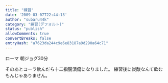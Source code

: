 ```yaml
---
title: "練習"
date: '2009-03-07T22:44:13'
author: "subaru44k"
category: "練習(デフォルト)"
status: "publish"
allowComments: true
convertBreaks: false
entryHash: "a7623da244c9e6e83187a9d290a64c71"
---
```

ローマ
朝ジョグ30分

そのあとコーラ飲んだら十二指腸潰瘍になりました。
練習後に炭酸なんて飲むもんじゃありません。
